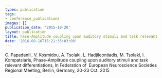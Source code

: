 ```yaml
---
types: publication
tags:
- conference_publications
images: []
publication_date: '2015-10-20'
layout: publication
title: hase-Amplitude coupling upon auditory stimuli and task relevant differentiations
date: '2016-08-16T15:21:35+03:00'
---
```

<p>C. Papadaniil, V. Kosmidou, A. Tsolaki, L. Hadjileontiadis, M. Tsolaki, I. Kompatsiaris, Phase-Amplitude coupling upon auditory stimuli and task relevant differentiations, In Federation of &nbsp;European Neuroscience Societies Regional Meeting, Berlin, Germany, 20-23 Oct. 2015</p>
